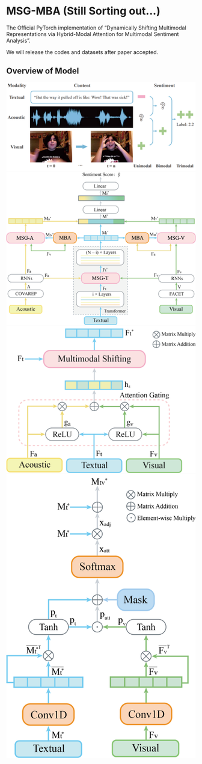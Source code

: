 # MSG-MBA (Still Sorting out...)

The Official PyTorch implementation of “Dynamically Shifting Multimodal Representations via Hybrid-Modal Attention for Multimodal Sentiment Analysis”. 

We will release the codes and datasets after paper accepted.

## Overview of Model
![Introduction](figures/Introduction.png)
![MainModel](figures/MainModel.png#w80)
![MainModel1](figures/MainModel1.png#w40)
![MainModel2](figures/MainModel2.png#w40)
